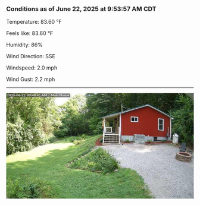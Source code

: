### Conditions as of June 22, 2025 at 9:53:57 AM CDT 

Temperature: 83.60 &deg;F

Feels like: 83.60 &deg;F

Humidity: 86%

Wind Direction: SSE

Windspeed: 2.0 mph

Wind Gust: 2.2 mph

---

<img src="./images/latest.jpeg"/>


